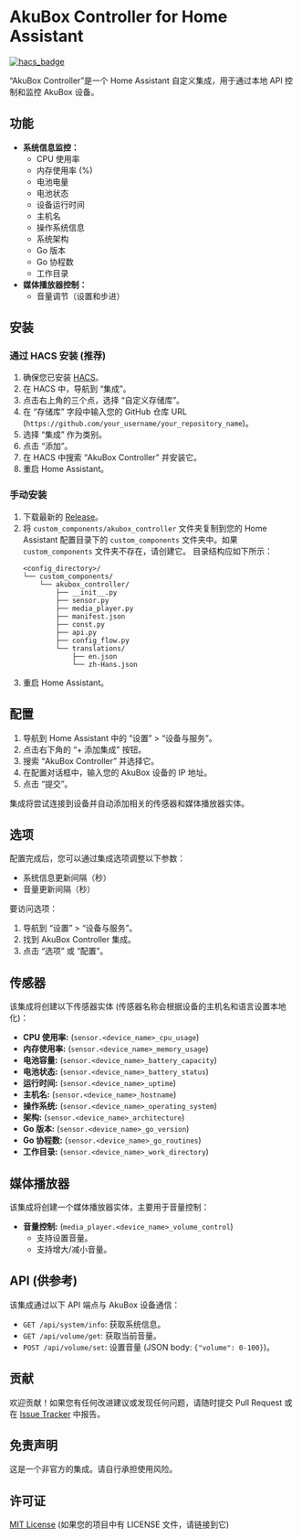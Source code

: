 # AkuBox Controller for Home Assistant

[![hacs_badge](https://img.shields.io/badge/HACS-Default-orange.svg)](https://github.com/custom-components/hacs)

“AkuBox Controller”是一个 Home Assistant 自定义集成，用于通过本地 API 控制和监控 AkuBox 设备。

## 功能

* **系统信息监控：**
    * CPU 使用率
    * 内存使用率 (%)
    * 电池电量
    * 电池状态
    * 设备运行时间
    * 主机名
    * 操作系统信息
    * 系统架构
    * Go 版本
    * Go 协程数
    * 工作目录
* **媒体播放器控制：**
    * 音量调节（设置和步进）

## 安装

### 通过 HACS 安装 (推荐)

1.  确保您已安装 [HACS](https://hacs.xyz/)。
2.  在 HACS 中，导航到 “集成”。
3.  点击右上角的三个点，选择 “自定义存储库”。
4.  在 “存储库” 字段中输入您的 GitHub 仓库 URL (`https://github.com/your_username/your_repository_name`)。
5.  选择 “集成” 作为类别。
6.  点击 “添加”。
7.  在 HACS 中搜索 “AkuBox Controller” 并安装它。
8.  重启 Home Assistant。

### 手动安装

1.  下载最新的 [Release](https://github.com/your_username/your_repository_name/releases)。
2.  将 `custom_components/akubox_controller` 文件夹复制到您的 Home Assistant 配置目录下的 `custom_components` 文件夹中。如果 `custom_components` 文件夹不存在，请创建它。
    目录结构应如下所示：
    ```
    <config_directory>/
    └── custom_components/
        └── akubox_controller/
            ├── __init__.py
            ├── sensor.py
            ├── media_player.py
            ├── manifest.json
            ├── const.py
            ├── api.py
            ├── config_flow.py
            └── translations/
                ├── en.json
                └── zh-Hans.json
    ```
3.  重启 Home Assistant。

## 配置

1.  导航到 Home Assistant 中的 “设置” > “设备与服务”。
2.  点击右下角的 “+ 添加集成” 按钮。
3.  搜索 “AkuBox Controller” 并选择它。
4.  在配置对话框中，输入您的 AkuBox 设备的 IP 地址。
5.  点击 “提交”。

集成将尝试连接到设备并自动添加相关的传感器和媒体播放器实体。

## 选项

配置完成后，您可以通过集成选项调整以下参数：
* 系统信息更新间隔（秒）
* 音量更新间隔（秒）

要访问选项：
1.  导航到 “设置” > “设备与服务”。
2.  找到 AkuBox Controller 集成。
3.  点击 “选项” 或 “配置”。

## 传感器

该集成将创建以下传感器实体 (传感器名称会根据设备的主机名和语言设置本地化)：

* **CPU 使用率:** (`sensor.<device_name>_cpu_usage`)
* **内存使用率:** (`sensor.<device_name>_memory_usage`)
* **电池容量:** (`sensor.<device_name>_battery_capacity`)
* **电池状态:** (`sensor.<device_name>_battery_status`)
* **运行时间:** (`sensor.<device_name>_uptime`)
* **主机名:** (`sensor.<device_name>_hostname`)
* **操作系统:** (`sensor.<device_name>_operating_system`)
* **架构:** (`sensor.<device_name>_architecture`)
* **Go 版本:** (`sensor.<device_name>_go_version`)
* **Go 协程数:** (`sensor.<device_name>_go_routines`)
* **工作目录:** (`sensor.<device_name>_work_directory`)

## 媒体播放器

该集成将创建一个媒体播放器实体，主要用于音量控制：

* **音量控制:** (`media_player.<device_name>_volume_control`)
    * 支持设置音量。
    * 支持增大/减小音量。

## API (供参考)

该集成通过以下 API 端点与 AkuBox 设备通信：

* `GET /api/system/info`: 获取系统信息。
* `GET /api/volume/get`: 获取当前音量。
* `POST /api/volume/set`: 设置音量 (JSON body: `{"volume": 0-100}`)。

## 贡献

欢迎贡献！如果您有任何改进建议或发现任何问题，请随时提交 Pull Request 或在 [Issue Tracker](https://github.com/your_username/your_repository_name/issues) 中报告。

## 免责声明

这是一个非官方的集成。请自行承担使用风险。

## 许可证

[MIT License](LICENSE) (如果您的项目中有 LICENSE 文件，请链接到它)